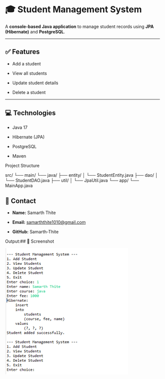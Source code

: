 # 🎓 Student Management System

A **console-based Java application** to manage student records using **JPA (Hibernate)** and **PostgreSQL**.

---

## ✅ Features

- Add a student

- View all students

- Update student details

- Delete a student

---

## 💻 Technologies

- Java 17
  
- Hibernate (JPA)

- PostgreSQL

-  Maven


Project Structure

src/
 └── main/
     └── java/
         ├── entity/
         │    └── StudentEntity.java
         ├── dao/
         │    └── StudentDAO.java
         ├── util/
         │    └── JpaUtil.java
         └── app/
              └── MainApp.java


    


## 👤 Contact

- **Name:** Samarth Thite
  
- **Email:** samarththite1010@gmail.com
  
- **GitHub:** Samarth-Thite



Output:## 📸 Screenshot

![Student Management System Output](screenshots/stud.png)

